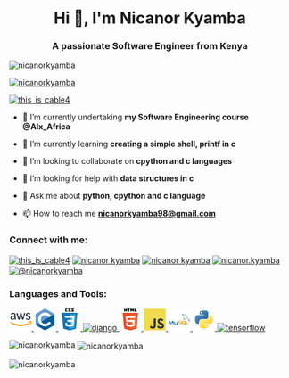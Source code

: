 <h1 align="center">Hi 👋, I'm Nicanor Kyamba</h1>
<h3 align="center">A passionate Software Engineer from Kenya</h3>

<p align="left"> <img src="https://komarev.com/ghpvc/?username=nicanorkyamba&label=Profile%20views&color=0e75b6&style=flat" alt="nicanorkyamba" /> </p>

<p align="left"> <a href="https://github.com/ryo-ma/github-profile-trophy"><img src="https://github-profile-trophy.vercel.app/?username=nicanorkyamba" alt="nicanorkyamba" /></a> </p>

<p align="left"> <a href="https://twitter.com/this_is_cable4" target="blank"><img src="https://img.shields.io/twitter/follow/this_is_cable4?logo=twitter&style=for-the-badge" alt="this_is_cable4" /></a> </p>

- 🔭 I’m currently undertaking **my Software Engineering course @Alx_Africa**

- 🌱 I’m currently learning **creating a simple shell, printf in c**

- 👯 I’m looking to collaborate on **cpython and c languages**

- 🤝 I’m looking for help with **data structures in c**

- 💬 Ask me about **python, cpython and c language**

- 📫 How to reach me **nicanorkyamba98@gmail.com**

<h3 align="left">Connect with me:</h3>
<p align="left">
<a href="https://twitter.com/nicanor_kyamba" target="blank"><img align="center" src="https://raw.githubusercontent.com/rahuldkjain/github-profile-readme-generator/master/src/images/icons/Social/twitter.svg" alt="this_is_cable4" height="30" width="40" /></a>
<a href="https://linkedin.com/in/nicanor kyamba" target="blank"><img align="center" src="https://raw.githubusercontent.com/rahuldkjain/github-profile-readme-generator/master/src/images/icons/Social/linked-in-alt.svg" alt="nicanor kyamba" height="30" width="40" /></a>
<a href="https://fb.com/nicanor kyamba" target="blank"><img align="center" src="https://raw.githubusercontent.com/rahuldkjain/github-profile-readme-generator/master/src/images/icons/Social/facebook.svg" alt="nicanor kyamba" height="30" width="40" /></a>
<a href="https://instagram.com/nicanor.kyamba" target="blank"><img align="center" src="https://raw.githubusercontent.com/rahuldkjain/github-profile-readme-generator/master/src/images/icons/Social/instagram.svg" alt="nicanor.kyamba" height="30" width="40" /></a>
<a href="https://hashnode.com/@nicanorkyamba" target="blank"><img align="center" src="https://raw.githubusercontent.com/rahuldkjain/github-profile-readme-generator/master/src/images/icons/Social/hashnode.svg" alt="@nicanorkyamba" height="30" width="40" /></a>
</p>

<h3 align="left">Languages and Tools:</h3>
<p align="left"> <a href="https://aws.amazon.com" target="_blank" rel="noreferrer"> <img src="https://raw.githubusercontent.com/devicons/devicon/master/icons/amazonwebservices/amazonwebservices-original-wordmark.svg" alt="aws" width="40" height="40"/> </a> <a href="https://www.cprogramming.com/" target="_blank" rel="noreferrer"> <img src="https://raw.githubusercontent.com/devicons/devicon/master/icons/c/c-original.svg" alt="c" width="40" height="40"/> </a> <a href="https://www.w3schools.com/css/" target="_blank" rel="noreferrer"> <img src="https://raw.githubusercontent.com/devicons/devicon/master/icons/css3/css3-original-wordmark.svg" alt="css3" width="40" height="40"/> </a> <a href="https://www.djangoproject.com/" target="_blank" rel="noreferrer"> <img src="https://cdn.worldvectorlogo.com/logos/django.svg" alt="django" width="40" height="40"/> </a> <a href="https://www.w3.org/html/" target="_blank" rel="noreferrer"> <img src="https://raw.githubusercontent.com/devicons/devicon/master/icons/html5/html5-original-wordmark.svg" alt="html5" width="40" height="40"/> </a> <a href="https://developer.mozilla.org/en-US/docs/Web/JavaScript" target="_blank" rel="noreferrer"> <img src="https://raw.githubusercontent.com/devicons/devicon/master/icons/javascript/javascript-original.svg" alt="javascript" width="40" height="40"/> </a> <a href="https://www.mysql.com/" target="_blank" rel="noreferrer"> <img src="https://raw.githubusercontent.com/devicons/devicon/master/icons/mysql/mysql-original-wordmark.svg" alt="mysql" width="40" height="40"/> </a> <a href="https://www.python.org" target="_blank" rel="noreferrer"> <img src="https://raw.githubusercontent.com/devicons/devicon/master/icons/python/python-original.svg" alt="python" width="40" height="40"/> </a> <a href="https://www.tensorflow.org" target="_blank" rel="noreferrer"> <img src="https://www.vectorlogo.zone/logos/tensorflow/tensorflow-icon.svg" alt="tensorflow" width="40" height="40"/> </a> </p>

<p><img align="left" src="https://github-readme-stats.vercel.app/api/top-langs?username=nicanorkyamba&show_icons=true&locale=en&layout=compact" alt="nicanorkyamba" /></p>

<p>&nbsp;<img align="center" src="https://github-readme-stats.vercel.app/api?username=nicanorkyamba&show_icons=true&locale=en" alt="nicanorkyamba" /></p>

<p><img align="center" src="https://github-readme-streak-stats.herokuapp.com/?user=nicanorkyamba&" alt="nicanorkyamba" /></p>

